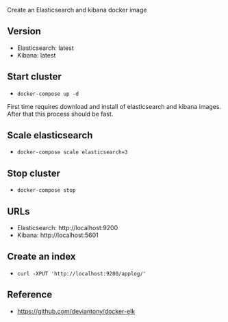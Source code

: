 Create an Elasticsearch and kibana docker image

## Version
- Elasticsearch: latest
- Kibana: latest

## Start cluster
- ``docker-compose up -d``

First time requires download and install of elasticsearch and kibana images. After that this process should be fast.

## Scale elasticsearch
- ``docker-compose scale elasticsearch=3``

## Stop cluster
- ``docker-compose stop``


## URLs
- Elasticsearch: http://localhost:9200
- Kibana: http://localhost:5601

## Create an index
- ``curl -XPUT 'http://localhost:9200/applog/'``

## Reference
- https://github.com/deviantony/docker-elk

